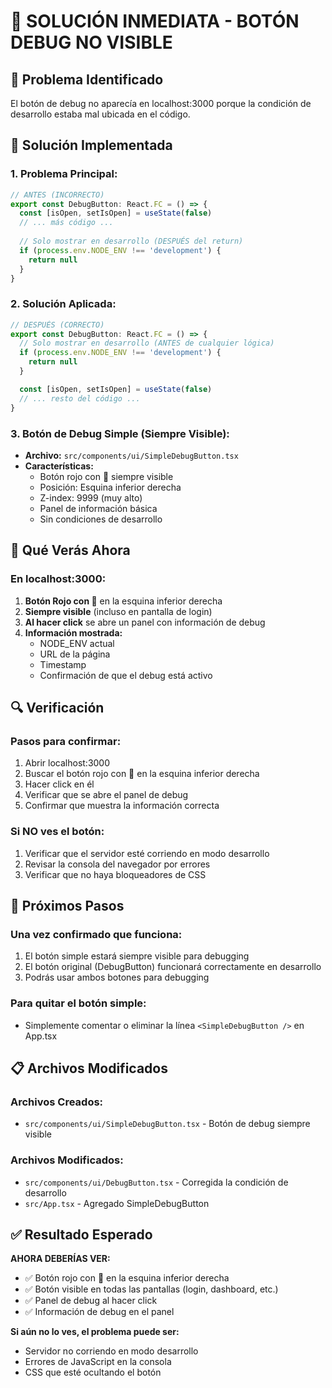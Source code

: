 # 🚨 SOLUCIÓN INMEDIATA - BOTÓN DEBUG NO VISIBLE

## 🎯 Problema Identificado
El botón de debug no aparecía en localhost:3000 porque la condición de desarrollo estaba mal ubicada en el código.

## 🔧 Solución Implementada

### **1. Problema Principal:**
```typescript
// ANTES (INCORRECTO)
export const DebugButton: React.FC = () => {
  const [isOpen, setIsOpen] = useState(false)
  // ... más código ...
  
  // Solo mostrar en desarrollo (DESPUÉS del return)
  if (process.env.NODE_ENV !== 'development') {
    return null
  }
}
```

### **2. Solución Aplicada:**
```typescript
// DESPUÉS (CORRECTO)
export const DebugButton: React.FC = () => {
  // Solo mostrar en desarrollo (ANTES de cualquier lógica)
  if (process.env.NODE_ENV !== 'development') {
    return null
  }

  const [isOpen, setIsOpen] = useState(false)
  // ... resto del código ...
}
```

### **3. Botón de Debug Simple (Siempre Visible):**
- **Archivo:** `src/components/ui/SimpleDebugButton.tsx`
- **Características:**
  - Botón rojo con 🐛 siempre visible
  - Posición: Esquina inferior derecha
  - Z-index: 9999 (muy alto)
  - Panel de información básica
  - Sin condiciones de desarrollo

## 🎯 Qué Verás Ahora

### **En localhost:3000:**
1. **Botón Rojo con 🐛** en la esquina inferior derecha
2. **Siempre visible** (incluso en pantalla de login)
3. **Al hacer click** se abre un panel con información de debug
4. **Información mostrada:**
   - NODE_ENV actual
   - URL de la página
   - Timestamp
   - Confirmación de que el debug está activo

## 🔍 Verificación

### **Pasos para confirmar:**
1. Abrir localhost:3000
2. Buscar el botón rojo con 🐛 en la esquina inferior derecha
3. Hacer click en él
4. Verificar que se abre el panel de debug
5. Confirmar que muestra la información correcta

### **Si NO ves el botón:**
1. Verificar que el servidor esté corriendo en modo desarrollo
2. Revisar la consola del navegador por errores
3. Verificar que no haya bloqueadores de CSS

## 🚀 Próximos Pasos

### **Una vez confirmado que funciona:**
1. El botón simple estará siempre visible para debugging
2. El botón original (DebugButton) funcionará correctamente en desarrollo
3. Podrás usar ambos botones para debugging

### **Para quitar el botón simple:**
- Simplemente comentar o eliminar la línea `<SimpleDebugButton />` en App.tsx

## 📋 Archivos Modificados

### **Archivos Creados:**
- `src/components/ui/SimpleDebugButton.tsx` - Botón de debug siempre visible

### **Archivos Modificados:**
- `src/components/ui/DebugButton.tsx` - Corregida la condición de desarrollo
- `src/App.tsx` - Agregado SimpleDebugButton

## ✅ Resultado Esperado

**AHORA DEBERÍAS VER:**
- ✅ Botón rojo con 🐛 en la esquina inferior derecha
- ✅ Botón visible en todas las pantallas (login, dashboard, etc.)
- ✅ Panel de debug al hacer click
- ✅ Información de debug en el panel

**Si aún no lo ves, el problema puede ser:**
- Servidor no corriendo en modo desarrollo
- Errores de JavaScript en la consola
- CSS que esté ocultando el botón

